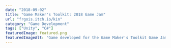 ```yaml
---
date: "2018-09-02"
title: "Game Maker's Toolkit: 2018 Game Jam"
url: "frgois.itch.io/kin"
category: "Game Development"
tags: ["Unity", "C#"]
featuredImage: featured.png
featuredImageAlt: "Game developed for the Game Maker's Toolkit Game Jam"
---
```

